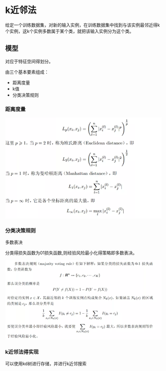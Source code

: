 # k近邻法

给定一个训练数据集，对新的输入实例，在训练数据集中找到与该实例最邻近得k个实例，这k个实例多数属于某个类，就把该输入实例分为这个类。

## 模型

对应于特征空间得划分。

由三个基本要素组成：

- 距离度量
- k值
- 分类决策规则

### 距离度量

![image-20230130205310427](./k%E8%BF%91%E9%82%BB.assets/image-20230130205310427.png)

### 分类决策规则

多数表决

分类得损失函数为01损失函数,则经验风险最小化得策略即多数表决。

![image-20230130212009050](./k%E8%BF%91%E9%82%BB.assets/image-20230130212009050.png)

### k近邻法得实现

可以使用kd树进行存储，并进行k近邻搜索

